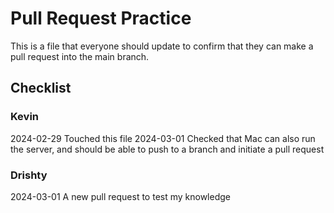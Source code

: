 # Pull Request Practice
This is a file that everyone should update to confirm that they can make a pull request into the main branch.

## Checklist
### Kevin
2024-02-29 Touched this file
2024-03-01 Checked that Mac can also run the server, and should be able to push to a branch and initiate a pull request

### Drishty 
2024-03-01
A new pull request to test my knowledge 